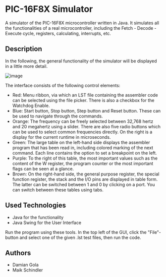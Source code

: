 # PIC-16F8X Simulator

A simulator of the PIC-16F8X microcontroller written in Java.
It simulates all the functionalities of a real microcontroller, including the Fetch - Decode - Execute cycle, registers, calculating, interrupts, etc.

## Description

In the following, the general functionality of the simulator will be displayed in a little more detail.

![image](image.png)

The interface consists of the following control elements:

- Red: Menu ribbon, via which an LST file containing the assembler code can be selected using the file picker. There is also a checkbox for the Watchdog Enable.
- Blue: Start button, Stop button, Step button and Reset button. These can be used to navigate through the commands.
- Orange: The frequency can be freely selected between 32,768 hertz and 20 megahertz using a slider. There are also five radio buttons which can be used to select common frequencies directly. On the right is a display for the current runtime in microseconds.
- Green: The large table on the left-hand side displays the assembler program that has been read in, including colored marking of the next command. Each line contains the option to set a breakpoint on the left.
- Purple: To the right of this table, the most important values such as the content of the W register, the program counter or the most important flags can be seen at a glance.
- Brown: On the right-hand side, the general purpose register, the special function register, the stack and the I/O pins are displayed in table form. The latter can be switched between 1 and 0 by clicking on a port. You can switch between these tables using tabs.

## Used Technologies

* Java for the functionality
* Java Swing for the User Interface

Run the program using these tools.
In the top left of the GUI, click the "File"-button and select one of the given .lst test files, then run the code.

## Authors

* Damian Gola
* Maik Schindler
